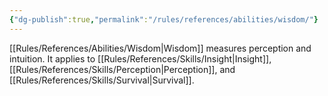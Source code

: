 ```yaml
---
{"dg-publish":true,"permalink":"/rules/references/abilities/wisdom/"}
---
```


[[Rules/References/Abilities/Wisdom\|Wisdom]] measures perception and intuition. It applies to [[Rules/References/Skills/Insight\|Insight]], [[Rules/References/Skills/Perception\|Perception]], and [[Rules/References/Skills/Survival\|Survival]].